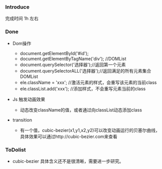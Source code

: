 

### Introduce

完成时间 1h 左右


### Done

* Dom操作
    
    * document.getElementById('#id');
    * document.getElementByTagName('div'); //DOMList
    * document.querySelector('选择器');//返回第一个元素
    * document.querySelectorALL('选择器');//返回满足的所有元素集合DOMList
    * ele.className = 'xxx'; //激活元素的样式，会重写该元素的当前class
    * ele.classList.add('xxx'); //添加样式，不会重写元素当前的class

* Js 触发动画效果

    * 动态改变className的值，或者通过向classList动态添加class

* transition

    * 有一个值，cubic-bezier(x1,y1,x2,y2)可以改变动画运行的贝塞尔曲线，具体效果可以通过http://cubic-bezier.com来查看

### ToDolist

* cubic-bezier 具体含义还不是很清晰，需要进一步研究。